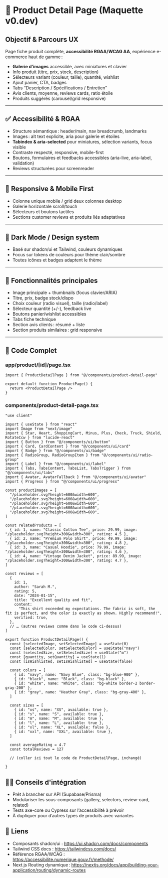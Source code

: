 # 🛒 Product Detail Page (Maquette v0.dev)

## Objectif & Parcours UX
Page fiche produit complète, **accessibilité RGAA/WCAG AA**, expérience e-commerce haut de gamme :  
- **Galerie d’images** accessible, avec miniatures et clavier
- Info produit (titre, prix, stock, description)
- Sélecteurs variant (couleur, taille), quantité, wishlist
- Ajout panier, CTA, badges
- Tabs “Description / Spécifications / Entretien”
- Avis clients, moyenne, reviews cards, ratio étoile
- Produits suggérés (carousel/grid responsive)

---

## ✅ Accessibilité & RGAA

- Structure sémantique : header/main, nav breadcrumb, landmarks
- Images : alt text explicite, aria pour galerie et étoiles
- **Tabindex & aria-selected** pour miniatures, sélection variants, focus visible
- Contraste respecté, responsive, mobile-first
- Boutons, formulaires et feedbacks accessibles (aria-live, aria-label, validation)
- Reviews structurées pour screenreader

---

## 📱 Responsive & Mobile First

- Colonne unique mobile / grid deux colonnes desktop
- Galerie horizontale scroll/touch
- Sélecteurs et boutons tactiles
- Sections customer reviews et produits liés adaptatives

---

## 🌙 Dark Mode / Design system

- Basé sur shadcn/ui et Tailwind, couleurs dynamiques
- Focus sur tokens de couleurs pour thème clair/sombre
- Toutes icônes et badges adaptent le thème

---

## 🛒 Fonctionnalités principales

- Image principale + thumbnails (focus clavier/ARIA)
- Titre, prix, badge stock/dispo
- Choix couleur (radio visuel), taille (radio/label)
- Sélecteur quantité (+/-), feedback live
- Boutons panier/wishlist accessibles
- Tabs fiche technique
- Section avis clients : résumé + liste
- Section produits similaires : grid responsive

---

## 🧩 Code Complet

### app/product/[id]/page.tsx

```tsx
import { ProductDetailPage } from "@/components/product-detail-page"

export default function ProductPage() {
  return <ProductDetailPage />
}
```

### components/product-detail-page.tsx

```tsx
"use client"

import { useState } from "react"
import Image from "next/image"
import { Star, Heart, ShoppingCart, Minus, Plus, Check, Truck, Shield, RotateCcw } from "lucide-react"
import { Button } from "@/components/ui/button"
import { Card, CardContent } from "@/components/ui/card"
import { Badge } from "@/components/ui/badge"
import { RadioGroup, RadioGroupItem } from "@/components/ui/radio-group"
import { Label } from "@/components/ui/label"
import { Tabs, TabsContent, TabsList, TabsTrigger } from "@/components/ui/tabs"
import { Avatar, AvatarFallback } from "@/components/ui/avatar"
import { Progress } from "@/components/ui/progress"

const productImages = [
  "/placeholder.svg?height=600&width=600",
  "/placeholder.svg?height=600&width=600",
  "/placeholder.svg?height=600&width=600",
  "/placeholder.svg?height=600&width=600",
  "/placeholder.svg?height=600&width=600",
]

const relatedProducts = [
  { id: 1, name: "Classic Cotton Tee", price: 29.99, image: "/placeholder.svg?height=300&width=300", rating: 4.5 },
  { id: 2, name: "Premium Polo Shirt", price: 49.99, image: "/placeholder.svg?height=300&width=300", rating: 4.8 },
  { id: 3, name: "Casual Hoodie", price: 79.99, image: "/placeholder.svg?height=300&width=300", rating: 4.6 },
  { id: 4, name: "Vintage Denim Jacket", price: 89.99, image: "/placeholder.svg?height=300&width=300", rating: 4.7 },
]

const reviews = [
  {
    id: 1,
    author: "Sarah M.",
    rating: 5,
    date: "2024-01-15",
    title: "Excellent quality and fit",
    content:
      "This shirt exceeded my expectations. The fabric is soft, the fit is perfect, and the color is exactly as shown. Highly recommend!",
    verified: true,
  },
  // … (autres reviews comme dans le code ci-dessus)
]

export function ProductDetailPage() {
  const [selectedImage, setSelectedImage] = useState(0)
  const [selectedColor, setSelectedColor] = useState("navy")
  const [selectedSize, setSelectedSize] = useState("m")
  const [quantity, setQuantity] = useState(1)
  const [isWishlisted, setIsWishlisted] = useState(false)

  const colors = [
    { id: "navy", name: "Navy Blue", class: "bg-blue-900" },
    { id: "black", name: "Black", class: "bg-black" },
    { id: "white", name: "White", class: "bg-white border-2 border-gray-200" },
    { id: "gray", name: "Heather Gray", class: "bg-gray-400" },
  ]

  const sizes = [
    { id: "xs", name: "XS", available: true },
    { id: "s", name: "S", available: true },
    { id: "m", name: "M", available: true },
    { id: "l", name: "L", available: true },
    { id: "xl", name: "XL", available: false },
    { id: "xxl", name: "XXL", available: true },
  ]

  const averageRating = 4.7
  const totalReviews = 127

  // (coller ici tout le code de ProductDetailPage, inchangé)

}
```

## 🧑‍💻 Conseils d'intégration
- Prêt à brancher sur API (Supabase/Prisma)
- Modulariser les sous-composants (gallery, selectors, review-card, related)
- Tests axe-core ou Cypress sur l’accessibilité à prévoir
- À dupliquer pour d’autres types de produits avec variantes

## 🔗 Liens
- Composants shadcn/ui : https://ui.shadcn.com/docs/components
- Tailwind CSS docs : https://tailwindcss.com/docs/
- Référence RGAA/WCAG : https://accessibilite.numerique.gouv.fr/methode/
- Next.js Routing dynamique : https://nextjs.org/docs/app/building-your-application/routing/dynamic-routes

